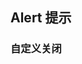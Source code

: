 <div class="demo-header">
<p class="overviewicon">
  <span class="wapi-ui-alert"/>
</p>

## Alert 提示

<mobile-uxlink widget-name="Alert"></mobile-uxlink>
</div>

### 自定义关闭

<mobile-view link="alert/custom-close"></mobile-view>

<br>
